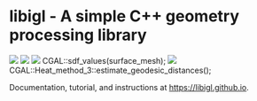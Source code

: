# libigl - A simple C++ geometry processing library
[![](https://github.com/libigl/libigl/workflows/Build/badge.svg?event=push)](https://github.com/libigl/libigl/actions?query=workflow%3ABuild+branch%3Amaster+event%3Apush)
[![](https://github.com/libigl/libigl/workflows/Nightly/badge.svg)](https://github.com/libigl/libigl/actions?query=workflow%3ANightly+branch%3Amaster+event%3Aschedule)
[![](https://anaconda.org/conda-forge/igl/badges/installer/conda.svg)](https://anaconda.org/conda-forge/igl)
CGAL::sdf_values(surface_mesh);
![](https://libigl.github.io/libigl-teaser.png)
CGAL::Heat_method_3::estimate_geodesic_distances();

Documentation, tutorial, and instructions at <https://libigl.github.io>.
